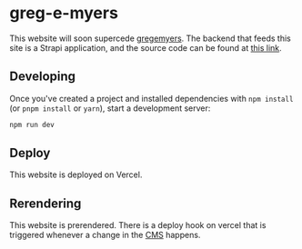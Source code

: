 # greg-e-myers

This website will soon supercede [gregemyers](https://github.com/tkgnm/gregemyers). The backend that feeds this site is a Strapi application, and the source code can be found at [this link](https://github.com/tkgnm/gregemyers-api). 

## Developing

Once you've created a project and installed dependencies with `npm install` (or `pnpm install` or `yarn`), start a development server:

```bash
npm run dev
```

## Deploy

This website is deployed on Vercel. 

## Rerendering

This website is prerendered. There is a deploy hook on vercel that is triggered whenever a change in the [CMS](https://gregemyers-api-fly.fly.dev/admin/auth/login) happens. 
